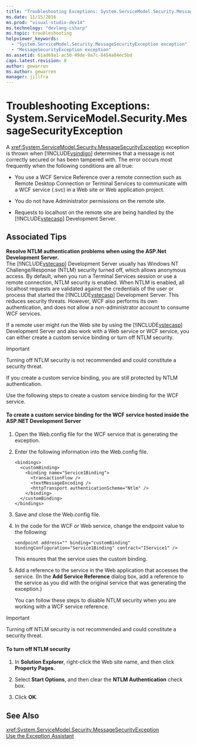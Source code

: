 ```yaml
---
title: "Troubleshooting Exceptions: System.ServiceModel.Security.MessageSecurityException | Microsoft Docs"
ms.date: 11/15/2016
ms.prod: "visual-studio-dev14"
ms.technology: "devlang-csharp"
ms.topic: troubleshooting
helpviewer_keywords: 
  - "System.ServiceModel.Security.MessageSecurityException exception"
  - "MessageSecurityException exception"
ms.assetid: 61ad69a1-ac50-49de-9a7c-8454a84ec5bd
caps.latest.revision: 8
author: gewarren
ms.author: gewarren
manager: jillfra
---
```

# Troubleshooting Exceptions: System.ServiceModel.Security.MessageSecurityException
A <xref:System.ServiceModel.Security.MessageSecurityException> exception is thrown when [!INCLUDE[vsindigo](../includes/vsindigo-md.md)] determines that a message is not correctly secured or has been tampered with. The error occurs most frequently when the following conditions are all true:  
  
- You use a WCF Service Reference over a remote connection such as Remote Desktop Connection or Terminal Services to communicate with a WCF service (.svc) in a Web site or Web application project.  
  
- You do not have Administrator permissions on the remote site.  
  
- Requests to localhost on the remote site are being handled by the [!INCLUDE[vstecasp](../includes/vstecasp-md.md)] Development Server.  
  
## Associated Tips  
 **Resolve NTLM authentication problems when using the ASP.Net Development Server.**  
 The [!INCLUDE[vstecasp](../includes/vstecasp-md.md)] Development Server usually has Windows NT Challenge/Response (NTLM) security turned off, which allows anonymous access. By default, when you run a Terminal Services session or use a remote connection, NTLM security is enabled. When NTLM is enabled, all localhost requests are validated against the credentials of the user or process that started the [!INCLUDE[vstecasp](../includes/vstecasp-md.md)] Development Server. This reduces security threats. However, WCF also performs its own authentication, and does not allow a non-administrator account to consume WCF services.  
  
 If a remote user might run the Web site by using the [!INCLUDE[vstecasp](../includes/vstecasp-md.md)] Development Server and also work with a Web service or WCF service, you can either create a custom service binding or turn off NTLM security.  
  
> [!IMPORTANT]
> Turning off NTLM security is not recommended and could constitute a security threat.  
  
 If you create a custom service binding, you are still protected by NTLM authentication.  
  
 Use the following steps to create a custom service binding for the WCF service.  
  
#### To create a custom service binding for the WCF service hosted inside the ASP.NET Development Server  
  
1. Open the Web.config file for the WCF service that is generating the exception.  
  
2. Enter the following information into the Web.config file.  
  
   ```  
   <bindings>  
     <customBinding>  
       <binding name="Service1Binding">  
         <transactionFlow />  
         <textMessageEncoding />  
         <httpTransport authenticationScheme="Ntlm" />  
       </binding>  
     </customBinding>  
   </bindings>  
   ```  
  
3. Save and close the Web.config file.  
  
4. In the code for the WCF or Web service, change the endpoint value to the following:  
  
   ```  
   <endpoint address="" binding="customBinding" bindingConfiguration="Service1Binding" contract="IService1" />  
   ```  
  
    This ensures that the service uses the custom binding.  
  
5. Add a reference to the service in the Web application that accesses the service. (In the **Add Service Reference** dialog box, add a reference to the service as you did with the original service that was generating the exception.)  
  
   You can follow these steps to disable NTLM security when you are working with a WCF service reference.  
  
> [!IMPORTANT]
> Turning off NTLM security is not recommended and could constitute a security threat.  
  
#### To turn off NTLM security  
  
1. In **Solution Explorer**, right-click the Web site name, and then click **Property Pages**.  
  
2. Select **Start Options**, and then clear the **NTLM Authentication** check box.  
  
3. Click **OK**.  
  
## See Also  
 <xref:System.ServiceModel.Security.MessageSecurityException>   
 [Use the Exception Assistant](https://msdn.microsoft.com/library/e0a78c50-7318-4d54-af51-40c00aea8711)